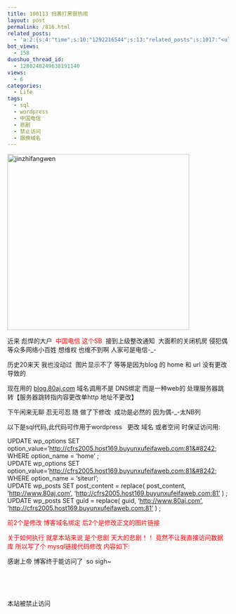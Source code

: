 ```yaml
---
title: 100113 扫黄打黑很热闹
layout: post
permalink: /816.html
related_posts:
  - 'a:2:{s:4:"time";s:10:"1292216544";s:13:"related_posts";s:1017:"<ul class="related_post"><li><a href="http://blog.80aj.com/2010/08/19/100819-wordpress-%e8%85%be%e8%ae%af%e5%be%ae%e5%8d%9a%e6%8f%92%e4%bb%b6/" title="100819 wordpress 腾讯微博插件">100819 wordpress 腾讯微博插件</a></li><li><a href="http://blog.80aj.com/2010/04/22/100422-%e5%8d%9a%e5%ae%a2%e4%bc%b4%e4%bd%a0%e6%88%90%e9%95%bf-%e3%80%90%e6%99%9a%e7%82%b9%e8%a1%a5%e4%b8%9c%e8%a5%bf%e3%80%91/" title="100422 博客成长路">100422 博客成长路</a></li><li><a href="http://blog.80aj.com/2010/04/07/100407-%e7%a8%8b%e5%ba%8f%e5%91%98%e7%94%9f%e6%b4%bb%e8%ae%b0%e5%bd%95%e3%80%90%e4%b8%80%e3%80%91/" title="100407 程序员生活记录【一】">100407 程序员生活记录【一】</a></li><li><a href="http://blog.80aj.com/2010/01/17/100118-%e7%a9%ba%e9%97%b4%e6%9b%b4%e6%8d%a2%e5%ae%8c%e6%88%90/" title="100118  空间更换完成">100118  空间更换完成</a></li><li><a href="http://blog.80aj.com/2009/12/02/this-damning-life/" title="This damning life.">This damning life.</a></li></ul>";}'
bot_views:
  - 158
duoshuo_thread_id:
  - 1280248249638191140
views:
  - 6
categories:
  - Life
tags:
  - sql
  - wordpress
  - 中国电信
  - 悲剧
  - 禁止访问
  - 跟换域名
---
```

<img class="aligncenter size-full wp-image-758" title="jinzhifangwen" src="http://www.80aj.com/wp-content/uploads/2010/01/jinzhifangwen.jpg" alt="jinzhifangwen" width="414" height="401" />

近来 彪悍的大户  <span style="color: #ff0000;">中国电信 这个SB </span> 接到上级整改通知  大面积的关闭机房 侵犯偶等众多网络小百姓 想维权 也维不到啊 人家可是电信-_-

历史20来天 我也没动过  图片显示不了 等等是因为blog 的 home 和 url 没有更改 导致的

现在用的 [blog.80aj.com][1] 域名调用不是 DNS绑定 而是一种web的 处理服务器跳转【服务器跳转指内容更改单http 地址不更改】

下午闲来无聊 忍无可忍 随 做了下修改  成功是必然的 因为偶-_-太NB列

以下是sql代码,此代码可作用于wordpress   更改 域名 或者空间 时保证访问用:

UPDATE wp\_options SET option\_value=&#8217;http://cfrs2005.host169.buyunxufeifaweb.com:81&#8242; WHERE option_name = &#8216;home&#8217; ;  
UPDATE wp\_options SET option\_value=&#8217;http://cfrs2005.host169.buyunxufeifaweb.com:81&#8242; WHERE option_name = &#8216;siteurl&#8217;;  
UPDATE wp\_posts SET post\_content = replace( post_content, ‘http://www.80aj.com’, ‘http://cfrs2005.host169.buyunxufeifaweb.com:81’ ) ;  
UPDATE wp_posts SET guid = replace( guid, ‘http://www.80aj.com’, ‘http://cfrs2005.host169.buyunxufeifaweb.com:81’ ) ;

<span style="color: #ff0000;">前2个是修改 博客域名绑定 后2个是修改正文的图片链接</span>

<span style="color: #ff0000;">关于如何执行 就拿本站来说 是个悲剧 天大的悲剧！！ 竟然不让我直接访问数据库 所以写了个 mysql链接代码修改 内容如下:</span>

<?php  
error\_reporting(E\_ALL);  
$mysql\_server\_name = &#8220;localhost&#8221;;  
    $mysql_username = &#8220;abc&#8221;;  
    $mysql_password = &#8220;abc&#8221;;  
    $mysql_database = &#8220;abc&#8221;;  
    $conn = mysql\_connect($mysql\_server\_name,$mysql\_username,$mysql_password);  
$sql=&#8221;UPDATE wp\_posts SET post\_content = replace( post_content, &#8216;http://www.80aj.com&#8217;, &#8216;http://cfrs2005.host169.buyunxufeifaweb.com:81&#8242;) &#8220;;  
$result = mysql\_db\_query($mysql_database,$sql,$conn);  
?>

感谢上帝 博客终于能访问了  so sigh~

 

 

本站被禁止访问

 [1]: http://www.80aj.com